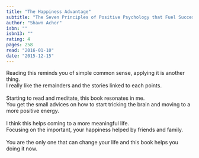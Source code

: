 ```yaml
---
title: "The Happiness Advantage"
subtitle: "The Seven Principles of Positive Psychology that Fuel Success and Performance at Work"
author: "Shawn Achor"
isbn: ""
isbn13: ""
rating: 4
pages: 258
read: "2016-01-10"
date: "2015-12-15"
---
```

Reading this reminds you of simple common sense, applying it is another thing.<br/>I really like the remainders and the stories linked to each points.<br/><br/>Starting to read and meditate, this book resonates in me.<br/>You get the small advices on how to start tricking the brain and moving to a more positive energy.<br/><br/>I think this helps coming to a more meaningful life.<br/>Focusing on the important, your happiness helped by friends and family.<br/><br/>You are the only one that can change your life and this book helps you doing it now.
